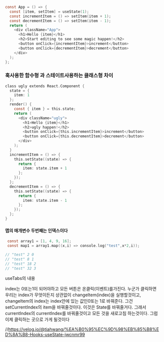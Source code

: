 ```c
const App = () => {
  const [item, setItem] = useState(1);
  const incrementItem = () => setItem(item + 1);
  const decrementItem = () => setItem(item - 1);
  return (
    <div className="App">
      <h1>Hello {item}</h1>
      <h2>Start editing to see some magic happen!</h2>
      <button onClick={incrementItem}>increment</button>
      <button onClick={decrementItem}>decrement</button>
    </div>
  );
};
```

### 훅사용한 함수형 과 스테이트사용하는 클래스형 차이

```c
class ugly extends React.Component {
  state = {
    item: 1
  };
  render() {
    const { item } = this.state;
    return (
      <div className="ugly">
        <h1>Hello {item}</h1>
        <h2>ugly happen!</h2>
        <button onClick={this.incrementItem}>increment</button>
        <button onClick={this.decrementItem}>decrement</button>
      </div>
    );
  }
  incrementItem = () => {
    this.setState((state) => {
      return {
        item: state.item + 1
      };
    });
  };
  decrementItem = () => {
    this.setState((state) => {
      return {
        item: state.item - 1
      };
    });
  };
}
```


#### 맵의 매개변수 두번째는 인덱스이다
```c
 const array1 = [1, 4, 9, 16];
 const map1 = array1.map((x,i) => console.log("test",x*2,i));

// "test" 2 0
// "test" 8 1
// "test" 18 2
// "test" 32 3
```


useTabs의 내용


 index는 0또는1이 되어야하고 모든 버튼은 온클릭(이벤트)를가진다. 누군가 클릭하면 우리는 index가 무엇이든지 상관없이 changeItem(index)을 실행할것이고, changeItem의 index는 index안에 있는 값인0또는 1로 바꿔준다. 그건 setCurrentIndex의 item을 바꿔줄것이다. 이것은 State를 바꿔줄거다. 그래서 currentIndex의 currentIndex를 바꿔줄것이고 모든 것을 새로고침 하는것이다. 그럼 이제 클릭하는 곳으로 가게 될것이다


//https://velog.io/@tiahwang/%EA%B0%95%EC%9D%98%EB%85%B8%ED%8A%B8-Hooks-useState-jwcnmr99